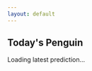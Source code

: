 ```yaml
---
layout: default
---
```


<div id="prediction-container">
  <h2>Today's Penguin</h2>
  <p id="loading">Loading latest prediction...</p>
</div>

<script>
document.addEventListener('DOMContentLoaded', function() {
  const predDiv = document.getElementById('prediction-container');
  
  // Try using the GitHub Pages URL directly
  fetch('https://markushenriksson13.github.io/penguin-classifier-1/predictions/latest_prediction.json')
    .then(response => {
      if (!response.ok) {
        // Fall back to raw GitHub content
        return fetch('https://raw.githubusercontent.com/Markushenriksson13/penguin-classifier-1/main/predictions/latest_prediction.json')
          .then(response2 => {
            if (!response2.ok) {
              throw new Error('Failed to load prediction data from all sources');
            }
            return response2.json();
          });
      }
      return response.json();
    })
    .then(data => {
      predDiv.innerHTML = `
        <h2>Today's Penguin (${data.date})</h2>
        <p><strong>Species:</strong> ${data.prediction}</p>
        <p><strong>Confidence:</strong> ${data.probability.toFixed(2)}%</p>
        <h3>Species Probabilities:</h3>
        <ul>
          <li>Adelie: ${data.species_probabilities.Adelie.toFixed(2)}%</li>
          <li>Chinstrap: ${data.species_probabilities.Chinstrap.toFixed(2)}%</li>
          <li>Gentoo: ${data.species_probabilities.Gentoo.toFixed(2)}%</li>
        </ul>
        <h3>Measurements:</h3>
        <ul>
          <li>Bill Length: ${data.measurements.bill_length_mm.toFixed(2)} mm</li>
          <li>Bill Depth: ${data.measurements.bill_depth_mm.toFixed(2)} mm</li>
          <li>Flipper Length: ${data.measurements.flipper_length_mm.toFixed(2)} mm</li>
          <li>Body Mass: ${data.measurements.body_mass_g.toFixed(2)} g</li>
          <li>Time: ${data.measurements.datetime}</li>
        </ul>
      `;
    })
    .catch(error => {
      console.error('Error:', error);
      predDiv.innerHTML = `
        <h2>Today's Penguin</h2>
        <p style="color: red;">Error loading prediction data. Please try again later.</p>
        <p style="color: gray; font-size: 0.8em;">Technical details: ${error.message}</p>
      `;
    });
});
</script>